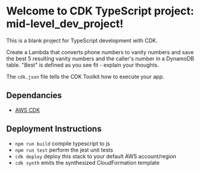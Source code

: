 # Welcome to CDK TypeScript project: mid-level_dev_project!

This is a blank project for TypeScript development with CDK.

Create a Lambda that converts phone numbers to vanity numbers and save the best 5 resulting vanity numbers and the caller's number in a DynamoDB table. "Best" is defined as you see fit - explain your thoughts.

The `cdk.json` file tells the CDK Toolkit how to execute your app.

## Dependancies
 * [AWS CDK](https://docs.aws.amazon.com/cdk/latest/guide/getting_started.html)

## Deployment Instructions

 * `npm run build`   compile typescript to js
 * `npm run test`    perform the jest unit tests
 * `cdk deploy`      deploy this stack to your default AWS account/region
 * `cdk synth`       emits the synthesized CloudFormation template
